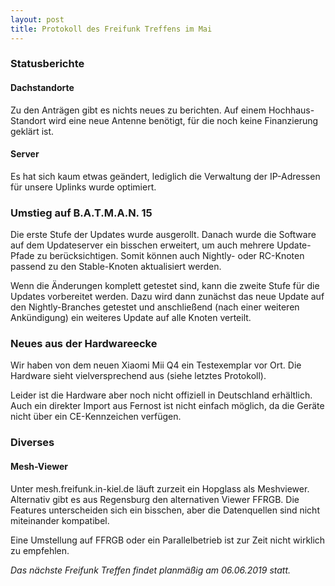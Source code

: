 ```yaml
---
layout: post
title: Protokoll des Freifunk Treffens im Mai
---
```

### Statusberichte
#### Dachstandorte
Zu den Anträgen gibt es nichts neues zu berichten. Auf einem Hochhaus-Standort wird eine neue Antenne benötigt, für die noch keine Finanzierung geklärt ist.

#### Server
Es hat sich kaum etwas geändert, lediglich die Verwaltung der IP-Adressen für unsere Uplinks wurde optimiert.

### Umstieg auf B.A.T.M.A.N. 15
Die erste Stufe der Updates wurde ausgerollt. Danach wurde die Software auf dem Updateserver ein bisschen erweitert, um auch mehrere Update-Pfade zu berücksichtigen. Somit können auch Nightly- oder RC-Knoten passend zu den Stable-Knoten aktualisiert werden.

Wenn die Änderungen komplett getestet sind, kann die zweite Stufe für die Updates vorbereitet werden. Dazu wird dann zunächst das neue Update auf den Nightly-Branches getestet und anschließend (nach einer weiteren Ankündigung) ein weiteres Update auf alle Knoten verteilt.

### Neues aus der Hardwareecke
Wir haben von dem neuen Xiaomi Mii Q4 ein Testexemplar vor Ort. Die Hardware sieht vielversprechend aus (siehe letztes Protokoll).

Leider ist die Hardware aber noch nicht offiziell in Deutschland erhältlich.
Auch ein direkter Import aus Fernost ist nicht einfach möglich,
da die Geräte nicht über ein CE-Kennzeichen verfügen.

### Diverses
#### Mesh-Viewer
Unter mesh.freifunk.in-kiel.de läuft zurzeit ein Hopglass als Meshviewer.
Alternativ gibt es aus Regensburg den alternativen Viewer FFRGB.
Die Features unterscheiden sich ein bisschen, aber die Datenquellen sind nicht miteinander kompatibel.

Eine Umstellung auf FFRGB oder ein Parallelbetrieb ist zur Zeit nicht wirklich zu empfehlen.

*Das nächste Freifunk Treffen findet planmäßig am 06.06.2019 statt.*
